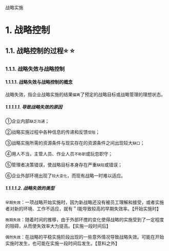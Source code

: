 战略实施

# 1. 战略控制

## 1.1. 战略控制的过程:star: :star: 

### 1.1.1. 战略失效与战略控制

#### 1.1.1.1. 战略失效与战略控制的概念

战略失效，指企业战略实施的结果`偏离`了预定的战略目标或战略管理的理想状态。

##### 1.1.1.1.1. 导致战略失效的原因

①企业内部`缺乏沟通`；

②战略实施过程中各种信息的传递和反馈`受阻`；

③战略实施所需的资源条件与现实存在的资源条件之间出现较大`缺口`；

④用人不当，主管人员、作业人员`不称职`或玩忽职守；

⑤管理者决策错误，使战略目标本身存在严重`缺陷`或错误；

⑥企业外部环境出现了`较大变化`，而现有战略一时难以适应。

##### 1.1.1.1.2. 战略失效的类型

`早期失效`：一项战略开始实施时，因为新战略还没有被员工理解和接受，或者实施者对新的环境、工作不适应，就有＂l能导致较高的早期失效率。【开始实施时】

`晚期失效`：随着时间的推移，由于外部环搅的变化使得战略的实施受到了一定程度的阻碍，从而使失效率大为提高。【实施一段时间后】

`偶然失效`：在战略的平稳实施阶段出现的一些意外情况导致战略失效。可能在开始实施时发生，也可能在实施一段时间后发生。【意料之外】
